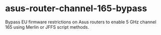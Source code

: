 # asus-router-channel-165-bypass
Bypass EU firmware restrictions on Asus routers to enable 5 GHz channel 165 using Merlin or JFFS script methods.
